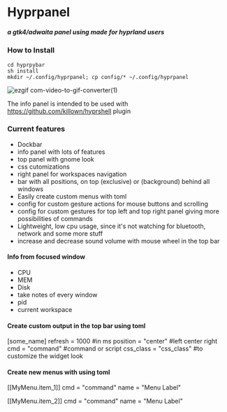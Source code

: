 # Hyprpanel
##### _a gtk4/adwaita panel using made for hyprland users_

### How to Install

```git clone https://github.com/killown/hyprpybar
cd hyprpybar
sh install
mkdir ~/.config/hyprpanel; cp config/* ~/.config/hyprpanel
```

![ezgif com-video-to-gif-converter(1)](https://github.com/killown/hyprpybar/assets/24453/3d498648-e8ae-4471-b411-375466dd5b65)

The info panel is intended to be used with https://github.com/killown/hyprshell plugin

### Current features
- Dockbar
- info panel with lots of features
- top panel with gnome look
- css cutomizations
- right panel for workspaces navigation
- bar with all positions, on top (exclusive) or (background) behind all windows
- Easily create custom menus with toml
- config for custom gesture actions for mouse buttons and scrolling
- config for custom gestures for top left and top right panel giving more possibilities of commands
- Lightweight, low cpu usage, since it's not watching for bluetooth, network and some more stuff
- increase and decrease sound volume with mouse wheel in the top bar

#### Info from focused window
- CPU
- MEM
- Disk
- take notes of every window
- pid
- current workspace

#### Create custom output in the top bar using toml
[some_name]
refresh = 1000 #in ms
position = "center" #left center right
cmd = "command" #command or script
css_class = "css_class" #to customize the widget look

#### Create new menus with using toml
[[MyMenu.item_1]]
cmd = "command"
name = "Menu Label"

[[MyMenu.item_2]]
cmd = "command"
name = "Menu Label"

